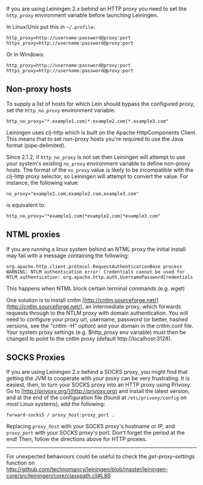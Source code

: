If you are using Leiningen 2.x behind an HTTP proxy you need to set
the `http_proxy` environment variable before launching Leiningen.

In Linux/Unix put this in `~/.profile`:

    http_proxy=http://username:password@proxy:port
    https_proxy=http://username:password@proxy:port

Or in Windows:

    http_proxy=http://username:password@proxy:port
    https_proxy=http://username:password@proxy:port

## Non-proxy hosts

To supply a list of hosts for which Lein should bypass the configured proxy, set the `http_no_proxy` environment variable:

    http_no_proxy="*.example1.com|*.example2.com|*.example3.com"

Leiningen uses clj-http which is built on the Apache HttpComponents Client. This means that to set non-proxy hosts you're required to use the Java format (pipe-delimited).

Since 2.1.2, if `http_no_proxy` is not set then Leiningen will attempt to use your system's existing `no_proxy` environment variable to define non-proxy hosts. The format of the `no_proxy` value is likely to be incompatible with the clj-http proxy selector, so Leiningen will attempt to convert the value. For instance, the following value:

    no_proxy="example1.com,example2.com,example3.com"

is equivalent to:

    http_no_proxy="*example1.com|*example2.com|*example3.com"

## NTML proxies

If you are running a linux system behind an NTML proxy the initial install may fail with a message containing the following:

    org.apache.http.client.protocol.RequestAuthenticationBase process
    WARNING: NTLM authentication error: Credentials cannot be used for NTLM authentication: org.apache.http.auth.UsernamePasswordCredentials

This happens when NTML block certain terminal commands (e.g. wget)

One solution is to install cntlm [http://cntlm.sourceforge.net/](http://cntlm.sourceforge.net/), an intermediate proxy, which forwards requests through to the NTLM proxy with domain authentication. You will need to configure your proxy url, username, password (or better, hashed versions, see the "cntlm -H" option) and your domain in the cntlm.conf file. Your system proxy settings (e.g. $http_proxy env variable) must then be changed to point to the cntlm proxy (default http://localhost:3128).

## SOCKS Proxies

If you are using Leiningen 2.x behind a SOCKS proxy, you might find that getting the JVM to cooperate with your proxy can be very frustrating. It is easiest, then, to turn your SOCKS proxy into an HTTP proxy using Privoxy. Go to [http://privoxy.org/](http://privoxy.org) and install the latest version, and at the end of the configuration file (found at `/etc/privoxy/config` on most Linux systems), add the following:

    forward-socks5 / proxy_host:proxy_port .

Replacing `proxy_host` with your SOCKS proxy's hostname or IP, and `proxy_port` with your SOCKS proxy's port. Don't forget the period at the end! Then, follow the directions above for HTTP proxies.

***

For unexpected behaviours could be useful to check the
_get-proxy-settings_ function on
http://github.com/technomancy/leiningen/blob/master/leiningen-core/src/leiningen/core/classpath.clj#L86